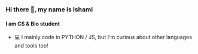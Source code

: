 ### Hi there 👋, my name is Ishami
#### I am CS & Bio student

- 💻 I mainly code in PYTHON / JS, but I'm curious about other languages and tools too!
